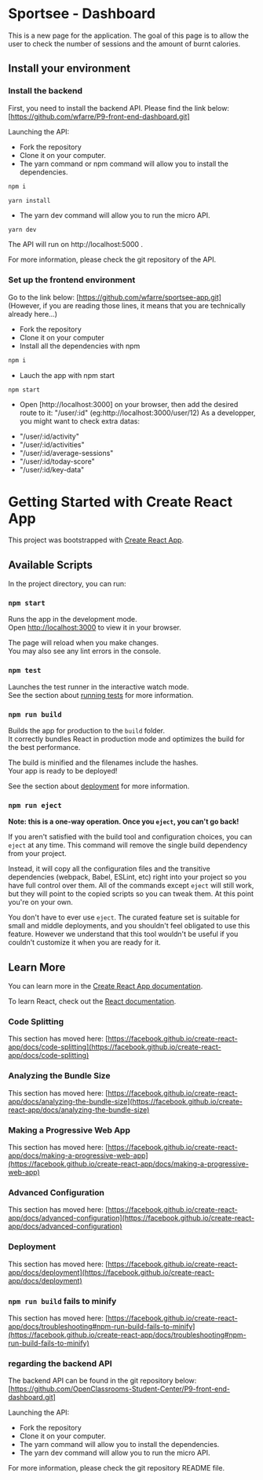 # Sportsee - Dashboard

This is a new page for the application. The goal of this page is to allow the user to check the number of sessions and the amount of burnt calories.

## Install your environment

### Install the backend

First, you need to install the backend API. Please find the link below:
[https://github.com/wfarre/P9-front-end-dashboard.git]

Launching the API:

- Fork the repository
- Clone it on your computer.
- The yarn command or npm command will allow you to install the dependencies.

```bash
npm i
```

```bash
yarn install
```

- The yarn dev command will allow you to run the micro API.

```
yarn dev
```

The API will run on http://localhost:5000 .

For more information, please check the git repository of the API.

### Set up the frontend environment

Go to the link below:
[https://github.com/wfarre/sportsee-app.git]
(However, if you are reading those lines, it means that you are technically already here...)

- Fork the repository
- Clone it on your computer
- Install all the dependencies with npm

```bash
npm i
```

- Lauch the app with npm start

```bash
npm start
```

- Open [http://localhost:3000] on your browser, then add the desired route to it:
  "/user/:id" (eg:http://localhost:3000/user/12)
  As a developper, you might want to check extra datas:

* "/user/:id/activity"
* "/user/:id/activities"
* "/user/:id/average-sessions"
* "/user/:id/today-score"
* "/user/:id/key-data"

# Getting Started with Create React App

This project was bootstrapped with [Create React App](https://github.com/facebook/create-react-app).

## Available Scripts

In the project directory, you can run:

### `npm start`

Runs the app in the development mode.\
Open [http://localhost:3000](http://localhost:3000) to view it in your browser.

The page will reload when you make changes.\
You may also see any lint errors in the console.

### `npm test`

Launches the test runner in the interactive watch mode.\
See the section about [running tests](https://facebook.github.io/create-react-app/docs/running-tests) for more information.

### `npm run build`

Builds the app for production to the `build` folder.\
It correctly bundles React in production mode and optimizes the build for the best performance.

The build is minified and the filenames include the hashes.\
Your app is ready to be deployed!

See the section about [deployment](https://facebook.github.io/create-react-app/docs/deployment) for more information.

### `npm run eject`

**Note: this is a one-way operation. Once you `eject`, you can't go back!**

If you aren't satisfied with the build tool and configuration choices, you can `eject` at any time. This command will remove the single build dependency from your project.

Instead, it will copy all the configuration files and the transitive dependencies (webpack, Babel, ESLint, etc) right into your project so you have full control over them. All of the commands except `eject` will still work, but they will point to the copied scripts so you can tweak them. At this point you're on your own.

You don't have to ever use `eject`. The curated feature set is suitable for small and middle deployments, and you shouldn't feel obligated to use this feature. However we understand that this tool wouldn't be useful if you couldn't customize it when you are ready for it.

## Learn More

You can learn more in the [Create React App documentation](https://facebook.github.io/create-react-app/docs/getting-started).

To learn React, check out the [React documentation](https://reactjs.org/).

### Code Splitting

This section has moved here: [https://facebook.github.io/create-react-app/docs/code-splitting](https://facebook.github.io/create-react-app/docs/code-splitting)

### Analyzing the Bundle Size

This section has moved here: [https://facebook.github.io/create-react-app/docs/analyzing-the-bundle-size](https://facebook.github.io/create-react-app/docs/analyzing-the-bundle-size)

### Making a Progressive Web App

This section has moved here: [https://facebook.github.io/create-react-app/docs/making-a-progressive-web-app](https://facebook.github.io/create-react-app/docs/making-a-progressive-web-app)

### Advanced Configuration

This section has moved here: [https://facebook.github.io/create-react-app/docs/advanced-configuration](https://facebook.github.io/create-react-app/docs/advanced-configuration)

### Deployment

This section has moved here: [https://facebook.github.io/create-react-app/docs/deployment](https://facebook.github.io/create-react-app/docs/deployment)

### `npm run build` fails to minify

This section has moved here: [https://facebook.github.io/create-react-app/docs/troubleshooting#npm-run-build-fails-to-minify](https://facebook.github.io/create-react-app/docs/troubleshooting#npm-run-build-fails-to-minify)

### regarding the backend API

The backend API can be found in the git repository below:
[https://github.com/OpenClassrooms-Student-Center/P9-front-end-dashboard.git]

Launching the API:

- Fork the repository
- Clone it on your computer.
- The yarn command will allow you to install the dependencies.
- The yarn dev command will allow you to run the micro API.

For more information, please check the git repository README file.
